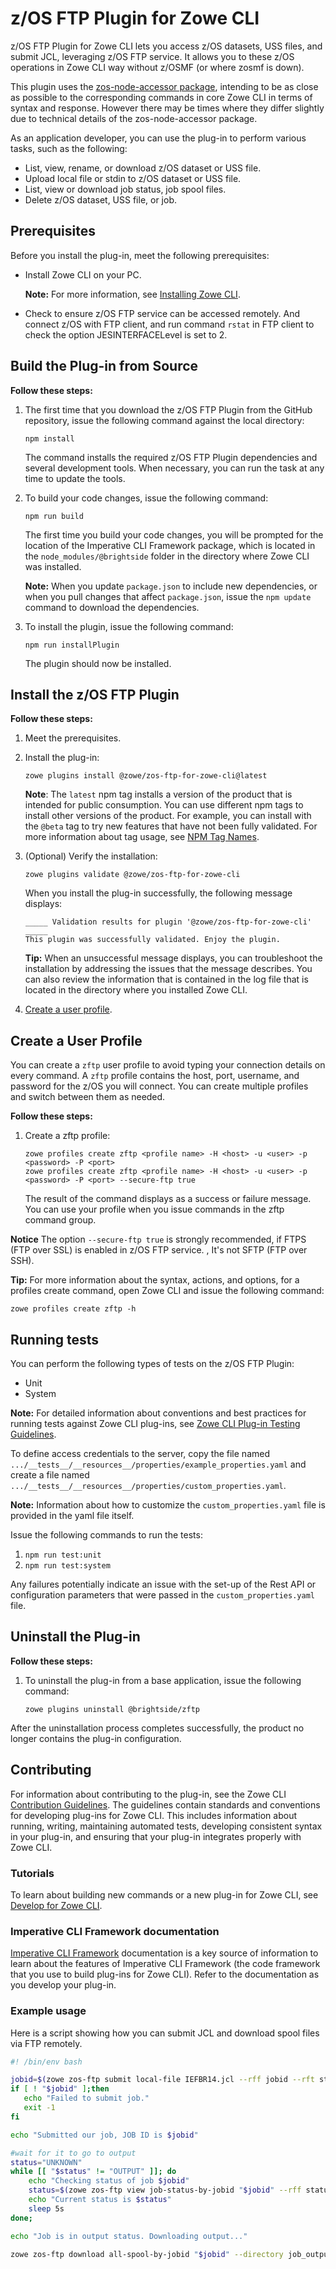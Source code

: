 # z/OS FTP Plugin for Zowe CLI  

z/OS FTP Plugin for Zowe CLI lets you access z/OS datasets, USS files, and submit JCL, leveraging z/OS FTP service. It allows you to these z/OS operations in Zowe CLI way without z/OSMF (or where zosmf is down). 

This plugin uses the [zos-node-accessor package](https://github.com/IBM/zos-node-accessor), intending to be as close as possible to the corresponding commands in core Zowe CLI in terms of syntax and response. However there may be times where they differ slightly due to technical details of the zos-node-accessor package. 

As an application developer, you can use the plug-in to perform various tasks, such as the following:

* List, view, rename, or download z/OS dataset or USS file.
* Upload local file or stdin to z/OS dataset or USS file.
* List, view or download job status, job spool files.
* Delete z/OS dataset, USS file, or job.

## Prerequisites
Before you install the plug-in, meet the following prerequisites:
* Install Zowe CLI on your PC.

    **Note:** For more information, see [Installing Zowe CLI](https://zowe.github.io/docs-site/stable/user-guide/cli-installcli.html).

* Check to ensure z/OS FTP service can be accessed remotely. And connect z/OS with FTP client, and run command `rstat` in FTP client to check the option JESINTERFACELevel is set to 2.

## Build the Plug-in from Source
**Follow these steps:**

1. The first time that you download the z/OS FTP Plugin from the GitHub repository, issue the following command against the local directory:

    ```
    npm install
    ```
    The command installs the required z/OS FTP Plugin dependencies and several development tools. When necessary, you can run the task at any time to update the tools.

2. To build your code changes, issue the following command:

    ```
    npm run build
    ```

    The first time you build your code changes, you will be prompted for the location of the Imperative CLI Framework package, which is located in the `node_modules/@brightside` folder in the directory where Zowe CLI was installed.

    **Note:** When you update `package.json` to include new dependencies, or when you pull changes that affect `package.json`, issue the `npm update` command to download the dependencies.

3. To install the plugin, issue the following command:

    ```
    npm run installPlugin
    ```
    
    The plugin should now be installed. 
    
## Install the z/OS FTP Plugin

**Follow these steps:**

1.  Meet the prerequisites.
2.  Install the plug-in:
    ```
    zowe plugins install @zowe/zos-ftp-for-zowe-cli@latest
    ```

    **Note**: The `latest` npm tag installs a version of the product that is intended for public consumption. You can use different npm tags to install other versions of the product. For example, you can install with the `@beta` tag to try new features that have not been fully validated. For more information about tag usage, see [NPM Tag Names](https://github.com/zowe/zowe-cli/blob/master/docs/MaintainerVersioning.md#npm-tag-names).

3.  (Optional) Verify the installation:
    ```
    zowe plugins validate @zowe/zos-ftp-for-zowe-cli
    ```
    When you install the plug-in successfully, the following message displays:
    ```
    _____ Validation results for plugin '@zowe/zos-ftp-for-zowe-cli' _____
    This plugin was successfully validated. Enjoy the plugin.
    ``` 
    **Tip:** When an unsuccessful message displays, you can troubleshoot the installation by addressing the issues that the message describes. You can also review the information that is contained in the log file that is located in the directory where you installed Zowe CLI.  

4.  [Create a user profile](#create-a-user-profile).

## Create a User Profile
You can create a `zftp` user profile to avoid typing your connection details on every command. A `zftp` profile contains the host, port, username, and password for the z/OS you will connect. You can create multiple profiles and switch between them as needed.

**Follow these steps:**
1.  Create a zftp profile: 
    ```
    zowe profiles create zftp <profile name> -H <host> -u <user> -p <password> -P <port>
    zowe profiles create zftp <profile name> -H <host> -u <user> -p <password> -P <port> --secure-ftp true
    ```
    The result of the command displays as a success or failure message. You can use your profile when you issue commands in the zftp command group. 
    
**Notice** The option `--secure-ftp true` is strongly recommended, if FTPS (FTP over SSL) is enabled in z/OS FTP service. , It's not SFTP (FTP over SSH).

**Tip:** For more information about the syntax, actions, and options, for a profiles create command, open Zowe CLI and issue the following command:

```
zowe profiles create zftp -h
```

## Running tests

You can perform the following types of tests on the z/OS FTP Plugin:

- Unit
- System

**Note:** For detailed information about conventions and best practices for running tests against Zowe CLI plug-ins, see [Zowe CLI Plug-in Testing Guidelines](https://github.com/zowe/zowe-cli/blob/master/docs/PluginTESTINGGuidelines.md).

To define access credentials to the server, copy the file named `.../__tests__/__resources__/properties/example_properties.yaml` and create a file named `.../__tests__/__resources__/properties/custom_properties.yaml`.

**Note:** Information about how to customize the `custom_properties.yaml` file is provided in the yaml file itself.

Issue the following commands to run the tests:

1. `npm run test:unit`
2. `npm run test:system`

Any failures potentially indicate an issue with the set-up of the Rest API or configuration parameters that were passed in the `custom_properties.yaml` file.

## Uninstall the Plug-in

**Follow these steps:**
1.  To uninstall the plug-in from a base application, issue the following command:
    ```
    zowe plugins uninstall @brightside/zftp
    ```
After the uninstallation process completes successfully, the product no longer contains the plug-in configuration.

## Contributing

For information about contributing to the plug-in, see the Zowe CLI [Contribution Guidelines](CONTRIBUTING.md). The guidelines contain standards and conventions for developing plug-ins for Zowe CLI. This includes information about running, writing, maintaining automated tests, developing consistent syntax in your plug-in, and ensuring that your plug-in integrates properly with Zowe CLI.

### Tutorials

To learn about building new commands or a new plug-in for Zowe CLI, see [Develop for Zowe CLI](https://zowe.github.io/docs-site/latest/extend/extend-cli/cli-devTutorials.html).

### Imperative CLI Framework documentation

[Imperative CLI Framework](https://github.com/zowe/imperative/wiki) documentation is a key source of information to learn about the features of Imperative CLI Framework (the code framework that you use to build plug-ins for Zowe CLI). Refer to the documentation as you develop your plug-in.
 
### Example usage

Here is a script showing how you can submit JCL and download spool files via FTP remotely.

```bash
#! /bin/env bash

jobid=$(zowe zos-ftp submit local-file IEFBR14.jcl --rff jobid --rft string)
if [ ! "$jobid" ];then
   echo "Failed to submit job."
   exit -1
fi

echo "Submitted our job, JOB ID is $jobid"

#wait for it to go to output
status="UNKNOWN"
while [[ "$status" != "OUTPUT" ]]; do
    echo "Checking status of job $jobid"
    status=$(zowe zos-ftp view job-status-by-jobid "$jobid" --rff status --rft string)
    echo "Current status is $status"
    sleep 5s
done;

echo "Job is in output status. Downloading output..."

zowe zos-ftp download all-spool-by-jobid "$jobid" --directory job_output --ojd

```
